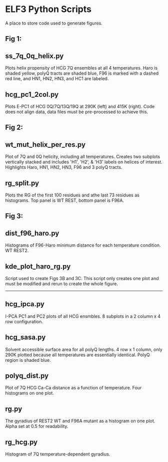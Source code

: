 # ELF3 Python Scripts
A place to store code used to generate figures.

## Fig 1:
## ss_7q_0q_helix.py
Plots helix propensity of HCG 7Q ensembles at all 4 temperatures. Haro is shaded yellow, polyQ tracts are shaded blue, F96 is marked with a dashed red line, and HN1, HN2, HN3, and HC1 are labeled.

## hcg_pc1_2col.py
Plots E-PC1 of HCG 0Q/7Q/13Q/19Q at 290K (left) and 415K (right). Code does not align data, data files must be pre-processed to achieve this.  

## Fig 2:
## wt_mut_helix_per_res.py
Plot of 7Q and 0Q helicity, including all temperatures. Creates two subplots vertically stacked and includes 'H1', 'H2', & 'H3' labels on helices of interest. Highlights Haro, HN1, HN2, HN3, F96 and 3 polyQ tracts.

## rg_split.py
Plots the RG of the first 100 residues and athe last 73 residues as histograms. Top panel is WT REST, bottom panel is F96A.

## Fig 3:
## dist_f96_haro.py
Histograms of F96-Haro minimum distance for each temperature condition. WT REST2.
## kde_plot_haro_rg.py
Script used to create Figs 3B and 3C. This script only creates one plot and must be modified and rerun to create the whole figure.


-------------------
## hcg_ipca.py
I-PCA PC1 and PC2 plots of all HCG ensmbles. 8 subplots in a 2 column x 4 row configuration.

## hcg_sasa.py
Solvent accessible surface area for all polyQ lengths. 4 row x 1 column, only 290K plotted because all temperatures are essentially identical. 
PolyQ region is shaded blue.

## polyq_dist.py
Plot of 7Q HCG Ca-Ca distance as a function of temperature. Four histograms on one plot.

## rg.py
The gyradius of REST2 WT and F96A mutant as a histogram on one plot. Alpha set at 0.5 for readability.

## rg_hcg.py
Histogram of 7Q temperature-dependent gyradius. 
